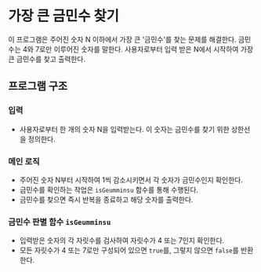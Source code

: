# 가장 큰 금민수 찾기

이 프로그램은 주어진 숫자 N 이하에서 가장 큰 '금민수'를 찾는 문제를 해결한다. 금민수는 4와 7로만 이루어진 숫자를 말한다. 사용자로부터 입력 받은 N에서 시작하여 가장 큰 금민수를 찾고 출력한다.

## 프로그램 구조

### 입력
- 사용자로부터 한 개의 숫자 N을 입력받는다. 이 숫자는 금민수를 찾기 위한 상한선을 정의한다.

### 메인 로직
- 주어진 숫자 N부터 시작하여 1씩 감소시키면서 각 숫자가 금민수인지 확인한다.
- 금민수를 확인하는 작업은 `isGeumminsu` 함수를 통해 수행된다.
- 금민수를 찾으면 즉시 반복을 종료하고 해당 숫자를 출력한다.

### 금민수 판별 함수 `isGeumminsu`
- 입력받은 숫자의 각 자릿수를 검사하여 자릿수가 4 또는 7인지 확인한다.
- 모든 자릿수가 4 또는 7로만 구성되어 있으면 `true`를, 그렇지 않으면 `false`를 반환한다.